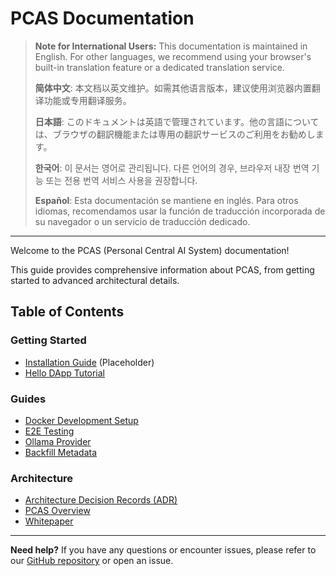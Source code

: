 # PCAS Documentation

> **Note for International Users:** This documentation is maintained in English. For other languages, we recommend using your browser's built-in translation feature or a dedicated translation service.
>
>
> **简体中文**: 本文档以英文维护。如需其他语言版本，建议使用浏览器内置翻译功能或专用翻译服务。
>
>
> **日本語**: このドキュメントは英語で管理されています。他の言語については、ブラウザの翻訳機能または専用の翻訳サービスのご利用をお勧めします。
>
>
> **한국어**: 이 문서는 영어로 관리됩니다. 다른 언어의 경우, 브라우저 내장 번역 기능 또는 전용 번역 서비스 사용을 권장합니다.
>
>
> **Español**: Esta documentación se mantiene en inglés. Para otros idiomas, recomendamos usar la función de traducción incorporada de su navegador o un servicio de traducción dedicado.

---

Welcome to the PCAS (Personal Central AI System) documentation!

This guide provides comprehensive information about PCAS, from getting started to advanced architectural details.

## Table of Contents

### Getting Started
- [Installation Guide](./getting-started/installation.md) (Placeholder)
- [Hello DApp Tutorial](./getting-started/hello-dapp-tutorial.md)

### Guides
- [Docker Development Setup](./guides/docker-dev-setup.md)
- [E2E Testing](./guides/e2e-testing.md)
- [Ollama Provider](./guides/ollama-provider.md)
- [Backfill Metadata](./guides/backfill-metadata.md)

### Architecture
- [Architecture Decision Records (ADR)](./architecture/adr/)
- [PCAS Overview](./architecture/pcas-overview.md)
- [Whitepaper](./architecture/whitepaper.md)

---

**Need help?**
If you have any questions or encounter issues, please refer to our [GitHub repository](https://github.com/your-repo/pcas) or open an issue.